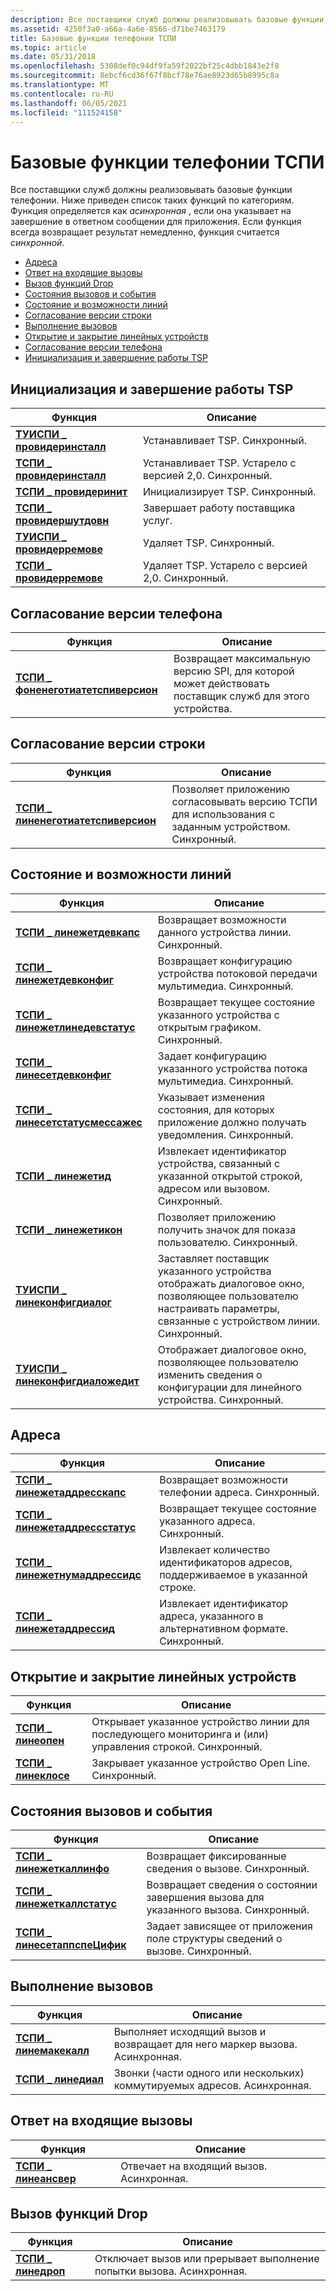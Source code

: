 ```yaml
---
description: Все поставщики служб должны реализовывать базовые функции телефонии.
ms.assetid: 4250f3a0-a66a-4a6e-8566-d71be7463179
title: Базовые функции телефонии ТСПИ
ms.topic: article
ms.date: 05/31/2018
ms.openlocfilehash: 5308def0c94df9fa59f2022bf25c4dbb1843e2f8
ms.sourcegitcommit: 8ebcf6cd36f67f8bcf78e76ae8923d65b8995c8a
ms.translationtype: MT
ms.contentlocale: ru-RU
ms.lasthandoff: 06/05/2021
ms.locfileid: "111524158"
---
```

# <a name="tspi-basic-telephony-functions"></a>Базовые функции телефонии ТСПИ

Все поставщики служб должны реализовывать базовые функции телефонии. Ниже приведен список таких функций по категориям. Функция определяется как *асинхронная* , если она указывает на завершение в ответном сообщении для приложения. Если функция всегда возвращает результат немедленно, функция считается *синхронной*.

-   [Адреса](#addresses)
-   [Ответ на входящие вызовы](#answering-incoming-calls)
-   [Вызов функций Drop](#call-drop-functions)
-   [Состояния вызовов и события](#call-states-and-events)
-   [Состояние и возможности линий](#line-status-and-capabilities)
-   [Согласование версии строки](#line-version-negotiation)
-   [Выполнение вызовов](#making-calls)
-   [Открытие и закрытие линейных устройств](#opening-and-closing-line-devices)
-   [Согласование версии телефона](#phone-version-negotiation)
-   [Инициализация и завершение работы TSP](#tsp-initialization-and-shutdown)

## <a name="tsp-initialization-and-shutdown"></a>Инициализация и завершение работы TSP



|  Функция                                                         |   Описание                                                        |
|-----------------------------------------------------------|-----------------------------------------------------------|
| [**ТУИСПИ \_ провидеринсталл**](/windows/win32/api/tspi/nf-tspi-tuispi_providerinstall) | Устанавливает TSP. Синхронный.                              |
| [**ТСПИ \_ провидеринсталл**](/windows/win32/api/tspi/nf-tspi-tspi_providerinstall)     | Устанавливает TSP. Устарело с версией 2,0. Синхронный. |
| [**ТСПИ \_ провидеринит**](/windows/win32/api/tspi/nf-tspi-tspi_providerinit)           | Инициализирует TSP. Синхронный.                         |
| [**ТСПИ \_ провидершутдовн**](/windows/win32/api/tspi/nf-tspi-tspi_providershutdown)   | Завершает работу поставщика услуг.                          |
| [**ТУИСПИ \_ провидерремове**](/windows/win32/api/tspi/nf-tspi-tuispi_providerremove)   | Удаляет TSP. Синхронный.                               |
| [**ТСПИ \_ провидерремове**](/windows/win32/api/tspi/nf-tspi-tspi_providerremove)       | Удаляет TSP. Устарело с версией 2,0. Синхронный.    |



 

## <a name="phone-version-negotiation"></a>Согласование версии телефона



|  Функция                                                         |   Описание                                                        |
|---------------------------------------------------------------------------|-----------------------------------------------------------------------------------------|
| [**ТСПИ \_ фоненеготиатетспиверсион**](/windows/win32/api/tspi/nf-tspi-tspi_phonenegotiatetspiversion) | Возвращает максимальную версию SPI, для которой может действовать поставщик служб для этого устройства. |



 

## <a name="line-version-negotiation"></a>Согласование версии строки



|  Функция                                                         |   Описание                                                        |
|-------------------------------------------------------------------------|-------------------------------------------------------------------------------------------------|
| [**ТСПИ \_ линенеготиатетспиверсион**](/windows/win32/api/tspi/nf-tspi-tspi_linenegotiatetspiversion) | Позволяет приложению согласовывать версию ТСПИ для использования с заданным устройством. Синхронный. |



 

## <a name="line-status-and-capabilities"></a>Состояние и возможности линий



|  Функция                                                         |   Описание                                                        |
|---------------------------------------------------------------------|----------------------------------------------------------------------------------------------------------------------------------------------------------------|
| [**ТСПИ \_ линежетдевкапс**](/windows/win32/api/tspi/nf-tspi-tspi_linegetdevcaps)                 | Возвращает возможности данного устройства линии. Синхронный.                                                                                                  |
| [**ТСПИ \_ линежетдевконфиг**](/windows/win32/api/tspi/nf-tspi-tspi_linegetdevconfig)             | Возвращает конфигурацию устройства потоковой передачи мультимедиа. Синхронный.                                                                                                   |
| [**ТСПИ \_ линежетлинедевстатус**](/windows/win32/api/tspi/nf-tspi-tspi_linegetlinedevstatus)     | Возвращает текущее состояние указанного устройства с открытым графиком. Синхронный.                                                                                         |
| [**ТСПИ \_ линесетдевконфиг**](/windows/win32/api/tspi/nf-tspi-tspi_linesetdevconfig)             | Задает конфигурацию указанного устройства потока мультимедиа. Синхронный.                                                                                      |
| [**ТСПИ \_ линесетстатусмессажес**](/windows/win32/api/tspi/nf-tspi-tspi_linesetstatusmessages)   | Указывает изменения состояния, для которых приложение должно получать уведомления. Синхронный.                                                                      |
| [**ТСПИ \_ линежетид**](/windows/win32/api/tspi/nf-tspi-tspi_linegetid)                           | Извлекает идентификатор устройства, связанный с указанной открытой строкой, адресом или вызовом. Синхронный.                                                                  |
| [**ТСПИ \_ линежетикон**](/windows/win32/api/tspi/nf-tspi-tspi_linegeticon)                       | Позволяет приложению получить значок для показа пользователю. Синхронный.                                                                                |
| [**ТУИСПИ \_ линеконфигдиалог**](/windows/win32/api/tspi/nf-tspi-tuispi_lineconfigdialog)         | Заставляет поставщик указанного устройства отображать диалоговое окно, позволяющее пользователю настраивать параметры, связанные с устройством линии. Синхронный. |
| [**ТУИСПИ \_ линеконфигдиаложедит**](/windows/win32/api/tspi/nf-tspi-tuispi_lineconfigdialogedit) | Отображает диалоговое окно, позволяющее пользователю изменить сведения о конфигурации для линейного устройства. Синхронный.                                                    |



 

## <a name="addresses"></a>Адреса



|  Функция                                                         |   Описание                                                        |
|-----------------------------------------------------------------|------------------------------------------------------------------------------------------|
| [**ТСПИ \_ линежетаддресскапс**](/windows/win32/api/tspi/nf-tspi-tspi_linegetaddresscaps)     | Возвращает возможности телефонии адреса. Синхронный.                           |
| [**ТСПИ \_ линежетаддрессстатус**](/windows/win32/api/tspi/nf-tspi-tspi_linegetaddressstatus) | Возвращает текущее состояние указанного адреса. Синхронный.                              |
| [**ТСПИ \_ линежетнумаддрессидс**](/windows/win32/api/tspi/nf-tspi-tspi_linegetnumaddressids) | Извлекает количество идентификаторов адресов, поддерживаемое в указанной строке.             |
| [**ТСПИ \_ линежетаддрессид**](/windows/win32/api/tspi/nf-tspi-tspi_linegetaddressid)         | Извлекает идентификатор адреса, указанного в альтернативном формате. Синхронный. |



 

## <a name="opening-and-closing-line-devices"></a>Открытие и закрытие линейных устройств



|  Функция                                                         |   Описание                                                        |
|-------------------------------------------|------------------------------------------------------------------------------------------------------------|
| [**ТСПИ \_ линеопен**](/windows/win32/api/tspi/nf-tspi-tspi_lineopen)   | Открывает указанное устройство линии для последующего мониторинга и (или) управления строкой. Синхронный. |
| [**ТСПИ \_ линеклосе**](/windows/win32/api/tspi/nf-tspi-tspi_lineclose) | Закрывает указанное устройство Open Line. Синхронный.                                                        |



 

## <a name="call-states-and-events"></a>Состояния вызовов и события



|  Функция                                                         |   Описание                                                        |
|-------------------------------------------------------------|-------------------------------------------------------------------------------------|
| [**ТСПИ \_ линежеткаллинфо**](/windows/win32/api/tspi/nf-tspi-tspi_linegetcallinfo)       | Возвращает фиксированные сведения о вызове. Синхронный.                                |
| [**ТСПИ \_ линежеткаллстатус**](/windows/win32/api/tspi/nf-tspi-tspi_linegetcallstatus)   | Возвращает сведения о состоянии завершения вызова для указанного вызова. Синхронный.       |
| [**ТСПИ \_ линесетаппспеЦифик**](/windows/win32/api/tspi/nf-tspi-tspi_linesetappspecific) | Задает зависящее от приложения поле структуры сведений о вызове. Синхронный. |



 

## <a name="making-calls"></a>Выполнение вызовов



|  Функция                                                         |   Описание                                                        |
|-------------------------------------------------|------------------------------------------------------------------------|
| [**ТСПИ \_ линемакекалл**](/windows/win32/api/tspi/nf-tspi-tspi_linemakecall) | Выполняет исходящий вызов и возвращает для него маркер вызова. Асинхронная. |
| [**ТСПИ \_ линедиал**](/windows/win32/api/tspi/nf-tspi-tspi_linedial)         | Звонки (части одного или нескольких) коммутируемых адресов. Асинхронная.         |



 

## <a name="answering-incoming-calls"></a>Ответ на входящие вызовы



|  Функция                                                         |   Описание                                                        |
|---------------------------------------------|-----------------------------------------|
| [**ТСПИ \_ линеансвер**](/windows/win32/api/tspi/nf-tspi-tspi_lineanswer) | Отвечает на входящий вызов. Асинхронная. |



 

## <a name="call-drop-functions"></a>Вызов функций Drop



|  Функция                                                         |   Описание                                                        |
|-----------------------------------------|---------------------------------------------------------------------------|
| [**ТСПИ \_ линедроп**](/windows/win32/api/tspi/nf-tspi-tspi_linedrop) | Отключает вызов или прерывает выполнение попытки вызова. Асинхронная. |



 

 

 
